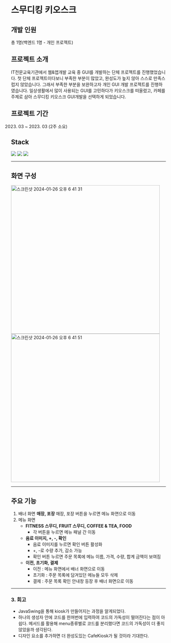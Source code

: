 # 스무디킹 키오스크

## 개발 인원
총 1명(백엔드 1명 - 개인 프로젝트)

## 프로젝트 소개
IT전문교육기관에서 웹&앱개발 교육 중 GUI를 개발하는 단체 프로젝트를 진행했었습니다. 첫 단체 프로젝트이다보니 부족한 부분이 많았고, 완성도가 높지 않아 스스로 만족스럽지 않았습니다. 그래서 부족한 부분을 보완하고자 개인 GUI 개발 프로젝트를 진행하였습니다. 일상생활에서 많이 사용되는 GUI를 고민하다가 키오스크를 떠올렸고, 카페를 주제로 삼아 스무디킹 키오스크 GUI개발을 선택하게 되었습니다.

## 프로젝트 기간
2023. 03 ~ 2023. 03 (2주 소요)

## Stack
<img src="https://img.shields.io/badge/Java-66CFE3?style=for-the-badge&logo=JAVA&logoColor=white" /> <img src="https://img.shields.io/badge/JavaSwing-F37C20?style=for-the-badge&logo=JAVA&logoColor=black" /> <img src="https://img.shields.io/badge/Eclipse-2C2255?style=for-the-badge&logo=eclipseide&logoColor=white" />

------
## 화면 구성
<img width="484" alt="스크린샷 2024-01-26 오후 6 41 31" src="https://github.com/cdayeon/CafeKiosk_GUI/assets/119835857/5961252c-4c38-4f1c-83cf-d9343f788e15">
<br/>
<img width="484" alt="스크린샷 2024-01-26 오후 6 41 51" src="https://github.com/cdayeon/CafeKiosk_GUI/assets/119835857/8250c989-bbec-4f3d-8ebb-1aff06090eb8">

------
## 주요 기능
1. 배너 화면
  **매장, 포장**
    매장, 포장 버튼을 누르면 메뉴 화면으로 이동
2. 메뉴 화면
    - **FITNESS 스무디, FRUIT 스무디, COFFEE & TEA, FOOD**
        - 각 버튼을 누르면 메뉴 패널 간 이동
    - **음료 이미지, +, -, 확인**
        - 음료 이미지를 누르면 확인 버튼 활성화
        - +, -로 수량 추가, 감소 가능
        - 확인 버튼 누르면 주문 목록에 메뉴 이름, 가격, 수량, 합계 금액이 보여짐
    - **이전, 초기화, 결제**
        - 이전 : 메뉴 화면에서 배너 화면으로 이동
        - 초기화 : 주문 목록에 담겨있던 메뉴들 모두 삭제
        - 결제 : 주문 목록 확인 안내창 등장 후 배너 화면으로 이동
------
### 3. 회고
* JavaSwing을 통해 kiosk가 만들어지는 과정을 알게되었다.
* 하나의 생성자 안에 코드를 한꺼번에 입력하여 코드의 가독성이 떨어진다는 점이 아쉽다. 메서드를 활용해 menu종류별로 코드를 분리했다면 코드의 가독성이 더 좋지 않았을까 생각된다.
* 디자인 요소를 추가하면 더 완성도있는 CafeKiosk가 될 것이라 기대한다.
